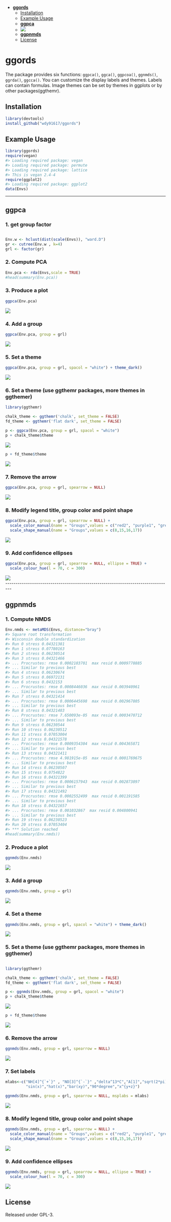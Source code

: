 -   [**ggords**](#ggords)
    -   [Installation](#installation)
    -   [Example Usage](#example-usage)
    -   [**ggpca**](#ggpca)
    -   [<img src="README-unnamed-chunk-12-1.png" style="display: block; margin: auto;" />](#section)
    -   [**ggpnmds**](#ggpnmds)
    -   [License](#license)

<!-- README.md is generated from README.Rmd. Please edit that file -->
**ggords**
==========

The package provides six functions: `ggpca()`, `ggca()`, `ggpcoa()`, `ggnmds()`, `ggrda()`, `ggcca()`. You can customize the display labels and themes. Labels can contain formulas. Image themes can be set by themes in ggplots or by other packages(ggthemr).

Installation
------------

``` r
library(devtools)
install_github("wdy91617/ggords")
```

Example Usage
-------------

``` r
library(ggords)
require(vegan)
#> Loading required package: vegan
#> Loading required package: permute
#> Loading required package: lattice
#> This is vegan 2.4-4
require(ggplot2)
#> Loading required package: ggplot2
data(Envs)
```

------------------------------------------------------------------------

**ggpca**
---------

### 1. get group factor

``` r

Env.w <- hclust(dist(scale(Envs)), "ward.D")
gr <- cutree(Env.w , k=4)
grl <- factor(gr)
```

### 2. Compute PCA

``` r
Env.pca <- rda(Envs,scale = TRUE)
#head(summary(Env.pca))
```

### 3. Produce a plot

``` r
ggpca(Env.pca)
```

<img src="README-unnamed-chunk-6-1.png" style="display: block; margin: auto;" />

### 4. Add a group

``` r
ggpca(Env.pca, group = grl) 
```

<img src="README-unnamed-chunk-7-1.png" style="display: block; margin: auto;" />

### 5. Set a theme

``` r
ggpca(Env.pca, group = grl, spacol = "white") + theme_dark()
```

<img src="README-unnamed-chunk-8-1.png" style="display: block; margin: auto;" />

### 6. Set a theme (use ggthemr packages, more themes in ggthemer)

[](https://github.com/cttobin/ggthemr)

``` r
library(ggthemr)

chalk_theme <- ggthemr('chalk', set_theme = FALSE)
fd_theme <- ggthemr('flat dark', set_theme = FALSE)

p <- ggpca(Env.pca, group = grl, spacol = "white")
p + chalk_theme$theme
```

<img src="README-unnamed-chunk-9-1.png" style="display: block; margin: auto;" />

``` r
p + fd_theme$theme
```

<img src="README-unnamed-chunk-9-2.png" style="display: block; margin: auto;" />

### 7. Remove the arrow

``` r
ggpca(Env.pca, group = grl, spearrow = NULL)
```

<img src="README-unnamed-chunk-10-1.png" style="display: block; margin: auto;" />

### 8. Modify legend title, group color and point shape

``` r
ggpca(Env.pca, group = grl, spearrow = NULL) + 
  scale_color_manual(name = "Groups",values = c("red2", "purple1", "grey20","cyan")) +
  scale_shape_manual(name = "Groups",values = c(8,15,16,17))
```

<img src="README-unnamed-chunk-11-1.png" style="display: block; margin: auto;" />

### 9. Add confidence ellipses

``` r
ggpca(Env.pca, group = grl, spearrow = NULL, ellipse = TRUE) +
  scale_colour_hue(l = 70, c = 300)
```

<img src="README-unnamed-chunk-12-1.png" style="display: block; margin: auto;" />
---------------------------------------------------------------------------------

**ggpnmds**
-----------

### 1. Compute NMDS

``` r
Env.nmds <- metaMDS(Envs, distance="bray")
#> Square root transformation
#> Wisconsin double standardization
#> Run 0 stress 0.04321381 
#> Run 1 stress 0.07780163 
#> Run 2 stress 0.06230514 
#> Run 3 stress 0.04321466 
#> ... Procrustes: rmse 0.0002103701  max resid 0.0009778885 
#> ... Similar to previous best
#> Run 4 stress 0.06230674 
#> Run 5 stress 0.06972131 
#> Run 6 stress 0.0432153 
#> ... Procrustes: rmse 0.0008446036  max resid 0.003940961 
#> ... Similar to previous best
#> Run 7 stress 0.04321414 
#> ... Procrustes: rmse 0.0006445698  max resid 0.002967805 
#> ... Similar to previous best
#> Run 8 stress 0.04321403 
#> ... Procrustes: rmse 7.650093e-05  max resid 0.0003470712 
#> ... Similar to previous best
#> Run 9 stress 0.06230544 
#> Run 10 stress 0.06230512 
#> Run 11 stress 0.07053004 
#> Run 12 stress 0.04321578 
#> ... Procrustes: rmse 0.0009354304  max resid 0.004365871 
#> ... Similar to previous best
#> Run 13 stress 0.04321411 
#> ... Procrustes: rmse 4.981915e-05  max resid 0.0001769675 
#> ... Similar to previous best
#> Run 14 stress 0.06230507 
#> Run 15 stress 0.0754822 
#> Run 16 stress 0.04321399 
#> ... Procrustes: rmse 0.0006157943  max resid 0.002873897 
#> ... Similar to previous best
#> Run 17 stress 0.04321492 
#> ... Procrustes: rmse 0.0002552499  max resid 0.001191585 
#> ... Similar to previous best
#> Run 18 stress 0.04321657 
#> ... Procrustes: rmse 0.001032867  max resid 0.004800941 
#> ... Similar to previous best
#> Run 19 stress 0.06230523 
#> Run 20 stress 0.07053404 
#> *** Solution reached
#head(summary(Env.nmds))
```

### 2. Produce a plot

``` r
ggnmds(Env.nmds)
```

<img src="README-unnamed-chunk-14-1.png" style="display: block; margin: auto;" />

### 3. Add a group

``` r
ggnmds(Env.nmds, group = grl) 
```

<img src="README-unnamed-chunk-15-1.png" style="display: block; margin: auto;" />

### 4. Set a theme

``` r
ggnmds(Env.nmds, group = grl, spacol = "white") + theme_dark()
```

<img src="README-unnamed-chunk-16-1.png" style="display: block; margin: auto;" />

### 5. Set a theme (use ggthemr packages, more themes in ggthemer)

[](https://github.com/cttobin/ggthemr)

``` r

library(ggthemr)

chalk_theme <- ggthemr('chalk', set_theme = FALSE)
fd_theme <- ggthemr('flat dark', set_theme = FALSE)

p <- ggnmds(Env.nmds, group = grl, spacol = "white")
p + chalk_theme$theme
```

<img src="README-unnamed-chunk-17-1.png" style="display: block; margin: auto;" />

``` r
p + fd_theme$theme
```

<img src="README-unnamed-chunk-17-2.png" style="display: block; margin: auto;" />

### 6. Remove the arrow

``` r
ggnmds(Env.nmds, group = grl, spearrow = NULL)
```

<img src="README-unnamed-chunk-18-1.png" style="display: block; margin: auto;" />

### 7. Set labels

``` r
mlabs<-c("NH[4]^{`+`}" , "NO[3]^{`-`}" ,"delta^13*C","A[1]","sqrt(2*pi)","frac(x^2,2)",
         "sin(x)","hat(x)","bar(xy)","90*degree","x^{y+z}")

ggnmds(Env.nmds, group = grl, spearrow = NULL, msplabs = mlabs)
```

<img src="README-unnamed-chunk-19-1.png" style="display: block; margin: auto;" />

### 8. Modify legend title, group color and point shape

``` r
ggnmds(Env.nmds, group = grl, spearrow = NULL) + 
  scale_color_manual(name = "Groups",values = c("red2", "purple1", "grey20","cyan")) +
  scale_shape_manual(name = "Groups",values = c(8,15,16,17))
```

<img src="README-unnamed-chunk-20-1.png" style="display: block; margin: auto;" />

### 9. Add confidence ellipses

``` r
ggnmds(Env.nmds, group = grl, spearrow = NULL, ellipse = TRUE) +
  scale_colour_hue(l = 70, c = 300)
```

<img src="README-unnamed-chunk-21-1.png" style="display: block; margin: auto;" />

License
-------

Released under GPL-3.
